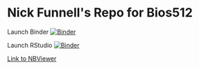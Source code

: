 # Nick Funnell's Repo for Bios512

Launch Binder [![Binder](http://mybinder.org/badge_logo.svg)](http://mybinder.org/v2/gh/nfunnell/FunnellBios512/main)

Launch RStudio [![Binder](http://mybinder.org/badge_logo.svg)](http://mybinder.org/v2/gh/nfunnell/FunnellBios512/main?urlpath=rstudio)

[Link to NBViewer](https://nbviewer.jupyter.org/github/nfunnell/FunnellBios512/tree/main/)
